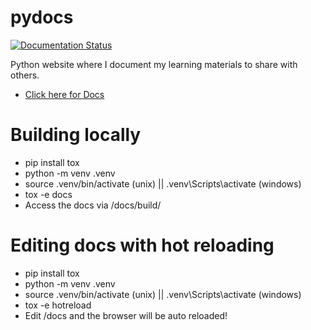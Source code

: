 # pydocs

[![Documentation Status](https://readthedocs.org/projects/symonk-pydocs/badge/?version=latest)](https://symonk-pydocs.readthedocs.io/en/latest/?badge=latest)

Python website where I document my learning materials to share with others.

 - [Click here for Docs](https://symonk-pydocs.readthedocs.io/en/latest/)

# Building locally

 - pip install tox
 - python -m venv .venv
 - source .venv/bin/activate (unix) || .venv\Scripts\activate (windows)
 - tox -e docs
 - Access the docs via /docs/build/

# Editing docs with hot reloading

 - pip install tox
 - python -m venv .venv
 - source .venv/bin/activate (unix) || .venv\Scripts\activate (windows)
 - tox -e hotreload
 - Edit /docs and the browser will be auto reloaded!